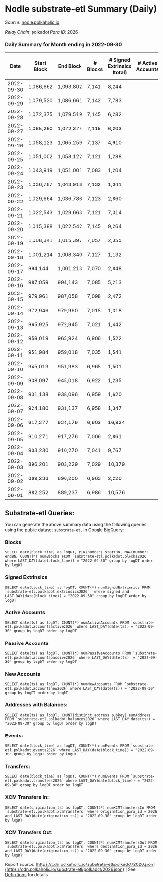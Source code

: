 # Nodle substrate-etl Summary (Daily)

_Source_: [nodle.polkaholic.io](https://nodle.polkaholic.io)

*Relay Chain*: polkadot
*Para ID*: 2026



### Daily Summary for Month ending in 2022-09-30


| Date | Start Block | End Block | # Blocks | # Signed Extrinsics (total) | # Active Accounts | # Passive | # New | # Addresses with Balances | # Events | # Transfers | # XCM Transfers In | # XCM Transfers Out | Issues | 
| ---- | ----------- | --------- | -------- | --------------------------- | ----------------- | --------- | ----- | ------------------------- | -------- | ----------- | ------------------ | ------------------- | ------ |
| 2022-09-30 | 1,086,662 | 1,093,802 | 7,141 | 8,244 |  |  |  | 697,228 | 194,659 | 112,850  |   |   |  |
| 2022-09-29 | 1,079,520 | 1,086,661 | 7,142 | 7,783 |  |  |  |  | 197,686 | 115,263  |   |   |  |
| 2022-09-28 | 1,072,375 | 1,079,519 | 7,145 | 6,282 |  |  |  |  | 183,044 | 113,192  |   |   |  |
| 2022-09-27 | 1,065,260 | 1,072,374 | 7,115 | 6,203 |  |  |  |  | 185,101 | 114,477  |   |   |  |
| 2022-09-26 | 1,058,123 | 1,065,259 | 7,137 | 4,910 |  |  |  |  | 167,694 | 109,901  |   |   |  |
| 2022-09-25 | 1,051,002 | 1,058,122 | 7,121 | 1,288 |  |  |  |  | 141,943 | 102,935  |   |   |  |
| 2022-09-24 | 1,043,919 | 1,051,001 | 7,083 | 1,204 |  |  |  |  | 138,357 | 103,237  |   |   |  |
| 2022-09-23 | 1,036,787 | 1,043,918 | 7,132 | 1,341 |  |  |  |  | 149,455 | 110,378  |   |   |  |
| 2022-09-22 | 1,029,664 | 1,036,786 | 7,123 | 2,860 |  |  |  |  | 157,926 | 111,793  |   |   |  |
| 2022-09-21 | 1,022,543 | 1,029,663 | 7,121 | 7,314 |  |  |  |  | 190,521 | 114,979  |   |   |  |
| 2022-09-20 | 1,015,398 | 1,022,542 | 7,145 | 9,264 |  |  |  |  | 206,350 | 117,528  |   |   |  |
| 2022-09-19 | 1,008,341 | 1,015,397 | 7,057 | 2,355 |  |  |  |  | 154,260 | 111,053  |   |   |  |
| 2022-09-18 | 1,001,214 | 1,008,340 | 7,127 | 1,132 |  |  |  |  | 141,907 | 106,367  |   |   |  |
| 2022-09-17 | 994,144 | 1,001,213 | 7,070 | 2,848 |  |  |  |  | 167,848 | 118,714  |   |   |  |
| 2022-09-16 | 987,059 | 994,143 | 7,085 | 5,213 |  |  |  |  | 174,249 | 112,415  |   |   |  |
| 2022-09-15 | 979,961 | 987,058 | 7,098 | 2,472 |  |  |  |  | 153,586 | 113,618  |   |   |  |
| 2022-09-14 | 972,946 | 979,960 | 7,015 | 1,318 |  |  |  |  | 158,822 | 119,891  |   |   |  |
| 2022-09-13 | 965,925 | 972,945 | 7,021 | 1,442 |  |  |  |  | 164,480 | 120,927  |   |   |  |
| 2022-09-12 | 959,019 | 965,924 | 6,906 | 1,522 |  |  |  |  | 159,170 | 120,637  |   |   |  |
| 2022-09-11 | 951,984 | 959,018 | 7,035 | 1,541 |  |  |  |  | 154,834 | 115,220  |   |   |  |
| 2022-09-10 | 945,019 | 951,983 | 6,965 | 1,501 |  |  |  |  | 149,963 | 112,275  |   |   |  |
| 2022-09-09 | 938,097 | 945,018 | 6,922 | 1,235 |  |  |  |  | 165,370 | 123,301  |   |   |  |
| 2022-09-08 | 931,138 | 938,096 | 6,959 | 1,620 |  |  |  | 589,115 | 168,423 | 121,552  |   |   |  |
| 2022-09-07 | 924,180 | 931,137 | 6,958 | 1,347 |  |  |  | 578,232 | 149,255 | 114,344  |   |   |  |
| 2022-09-06 | 917,277 | 924,179 | 6,903 | 16,824 |  |  |  | 571,800 | 285,135 | 133,403  |   |   |  |
| 2022-09-05 | 910,271 | 917,276 | 7,006 | 2,861 |  |  |  | 576,760 | 178,321 | 123,655  |   |   |  |
| 2022-09-04 | 903,230 | 910,270 | 7,041 | 9,767 |  |  |  | 567,072 | 227,957 | 127,326  |   |   |  |
| 2022-09-03 | 896,201 | 903,229 | 7,029 | 10,379 |  |  |  | 565,590 | 222,605 | 119,112  |   |   |  |
| 2022-09-02 | 889,238 | 896,200 | 6,963 | 2,226 |  |  |  | 565,410 | 153,721 | 111,623  |   |   |  |
| 2022-09-01 | 882,252 | 889,237 | 6,986 | 10,576 |  |  |  | 559,192 | 251,421 | 125,453  |   |   |  |

## Substrate-etl Queries:
You can generate the above summary data using the following queries using the public dataset `substrate-etl` in Google BigQuery:


### Blocks
```
SELECT date(block_time) as logDT, MIN(number) startBN, MAX(number) endBN, COUNT(*) numBlocks FROM `substrate-etl.polkadot.blocks2026`  where LAST_DAY(date(block_time)) = "2022-09-30" group by logDT order by logDT
```


### Signed Extrinsics
```
SELECT date(block_time) as logDT, COUNT(*) numSignedExtrinsics FROM `substrate-etl.polkadot.extrinsics2026`  where signed and LAST_DAY(date(block_time)) = "2022-09-30" group by logDT order by logDT
```


### Active Accounts
```
SELECT date(ts) as logDT, COUNT(*) numActiveAccounts FROM `substrate-etl.polkadot.accountsactive2026` where LAST_DAY(date(ts)) = "2022-09-30" group by logDT order by logDT
```


### Passive Accounts
```
SELECT date(ts) as logDT, COUNT(*) numPassiveAccounts FROM `substrate-etl.polkadot.accountspassive2026` where LAST_DAY(date(ts)) = "2022-09-30" group by logDT order by logDT
```


### New Accounts
```
SELECT date(ts) as logDT, COUNT(*) numNewAccounts FROM `substrate-etl.polkadot.accountsnew2026` where LAST_DAY(date(ts)) = "2022-09-30" group by logDT order by logDT
```


### Addresses with Balances:
```
SELECT date(ts) as logDT, COUNT(distinct address_pubkey) numAddress FROM `substrate-etl.polkadot.balances2026` where LAST_DAY(date(ts)) = "2022-09-30" group by logDT order by logDT
```


### Events:
```
SELECT date(block_time) as logDT, COUNT(*) numEvents FROM `substrate-etl.polkadot.events2026` where LAST_DAY(date(block_time)) = "2022-09-30" group by logDT order by logDT
```


### Transfers:
```
SELECT date(block_time) as logDT, COUNT(*) numEvents FROM `substrate-etl.polkadot.transfers2026` where LAST_DAY(date(block_time)) = "2022-09-30" group by logDT order by logDT
```


### XCM Transfers In:
```
SELECT date(origination_ts) as logDT, COUNT(*) numXCMTransfersIn FROM `substrate-etl.polkadot.xcmtransfers` where origination_para_id = 2026 and LAST_DAY(date(origination_ts)) = "2022-09-30" group by logDT order by logDT
```


### XCM Transfers Out:
```
SELECT date(origination_ts) as logDT, COUNT(*) numXCMTransfersOut FROM `substrate-etl.polkadot.xcmtransfers` where destination_para_id = 2026 and LAST_DAY(date(origination_ts)) = "2022-09-30" group by logDT order by logDT
```



Report source: [https://cdn.polkaholic.io/substrate-etl/polkadot/2026.json](https://cdn.polkaholic.io/substrate-etl/polkadot/2026.json) | See [Definitions](/DEFINITIONS.md) for details
